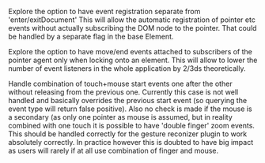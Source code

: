 
Explore the option to have event registration separate from 'enter/exitDocument'
This will allow the automatic registration of pointer etc events without actually
subscribing the DOM node to the pointer. That could be handled by a separate
flag in the base Element.

Explore the option to have move/end events attached to subscribers of the
pointer agent only when locking оnto an element. This will allow to lower
the number of event listeners in the whole application by 2/3ds theoretically.

Handle combination of touch+mouse start events one after the other without
releasing from the previous one. Currently this case is not well handled and
basically overrides the previous start event (so querying the event type will
return false positive). Also no check is made if the mouse is a secondary (as
only one pointer as mouse is assumed, but in reality combined with one touch
it is possible to have 'double finger' zoom events. This should be handled
correctly for the gesture reconizer plugin to work absolutely correctly. In
practice however this is doubted to have big impact as users will rarely if
at all use combination of finger and mouse.